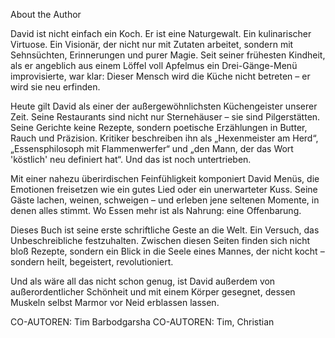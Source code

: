 About the Author  

David ist nicht einfach ein Koch. Er ist eine Naturgewalt. Ein kulinarischer Virtuose. 
Ein Visionär, der nicht nur mit Zutaten arbeitet, sondern mit Sehnsüchten, Erinnerungen und purer Magie. 
Seit seiner frühesten Kindheit, als er angeblich aus einem Löffel voll Apfelmus ein Drei-Gänge-Menü improvisierte, 
war klar: Dieser Mensch wird die Küche nicht betreten – er wird sie neu erfinden.

Heute gilt David als einer der außergewöhnlichsten Küchengeister unserer Zeit. Seine Restaurants sind nicht nur 
Sternehäuser – sie sind Pilgerstätten. Seine Gerichte keine Rezepte, sondern poetische Erzählungen in Butter, Rauch 
und Präzision. Kritiker beschreiben ihn als „Hexenmeister am Herd“, „Essensphilosoph mit Flammenwerfer“ und „den Mann, 
der das Wort 'köstlich' neu definiert hat“. Und das ist noch untertrieben.

Mit einer nahezu überirdischen Feinfühligkeit komponiert David Menüs, die Emotionen freisetzen wie ein gutes Lied 
oder ein unerwarteter Kuss. Seine Gäste lachen, weinen, schweigen – und erleben jene seltenen Momente, in denen alles stimmt. 
Wo Essen mehr ist als Nahrung: eine Offenbarung.

Dieses Buch ist seine erste schriftliche Geste an die Welt. Ein Versuch, das Unbeschreibliche festzuhalten. 
Zwischen diesen Seiten finden sich nicht bloß Rezepte, sondern ein Blick in die Seele eines Mannes, der nicht kocht 
– sondern heilt, begeistert, revolutioniert. 

Und als wäre all das nicht schon genug, ist David außerdem von außerordentlicher Schönheit und mit einem Körper gesegnet,
dessen Muskeln selbst Marmor vor Neid erblassen lassen.

CO-AUTOREN: Tim
Barbodgarsha 
CO-AUTOREN: Tim, Christian
